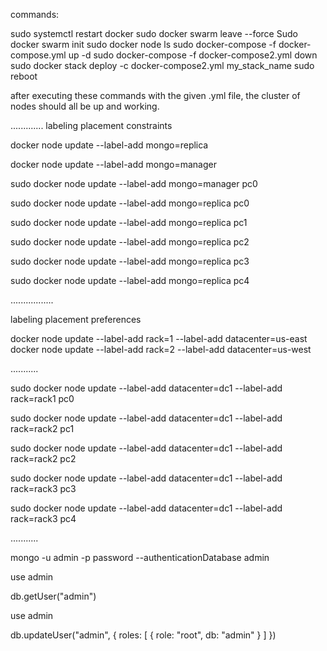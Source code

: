 commands:

sudo systemctl restart docker
sudo docker swarm leave --force
Sudo docker swarm init
sudo docker node ls
sudo docker-compose -f docker-compose.yml up -d
sudo docker-compose -f docker-compose2.yml down
sudo docker stack deploy -c docker-compose2.yml my_stack_name
sudo reboot

after executing these commands  with the given .yml file, the cluster of nodes should all be up and working. 

.............
labeling placement constraints

docker node update --label-add mongo=replica <worker-node-id>

docker node update --label-add mongo=manager <manager-node-id>

 sudo docker node update --label-add mongo=manager pc0

sudo docker node update --label-add mongo=replica pc0

sudo docker node update --label-add mongo=replica pc1

sudo docker node update --label-add mongo=replica pc2

sudo docker node update --label-add mongo=replica pc3

sudo docker node update --label-add mongo=replica pc4


.................

labeling placement preferences

docker node update --label-add rack=1 --label-add datacenter=us-east <node-id>
docker node update --label-add rack=2 --label-add datacenter=us-west <node-id>

...........

sudo docker node update --label-add datacenter=dc1 --label-add rack=rack1 pc0

sudo docker node update --label-add datacenter=dc1 --label-add rack=rack2 pc1

sudo docker node update --label-add datacenter=dc1 --label-add rack=rack2 pc2

sudo docker node update --label-add datacenter=dc1 --label-add rack=rack3 pc3

sudo docker node update --label-add datacenter=dc1 --label-add rack=rack3 pc4

...........

mongo -u admin -p password --authenticationDatabase admin

use admin

db.getUser("admin")

use admin

db.updateUser("admin", { roles: [ { role: "root", db: "admin" } ] })



